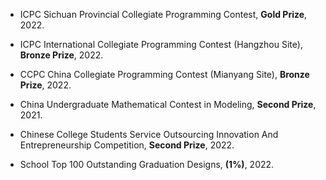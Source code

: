 

- ICPC Sichuan Provincial Collegiate Programming Contest, **Gold Prize**, 2022.

- ICPC International Collegiate Programming Contest (Hangzhou Site), **Bronze Prize**, 2022.

- CCPC China Collegiate Programming Contest (Mianyang Site), **Bronze Prize**, 2022.

- China Undergraduate Mathematical Contest in Modeling, **Second Prize**, 2021.

- Chinese College Students Service Outsourcing Innovation And Entrepreneurship Competition, **Second Prize**, 2022.

- School Top 100 Outstanding Graduation Designs, **(1%)**, 2022.

